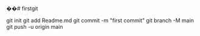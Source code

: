 ��# firstgit

git init
git add Readme.md
git commit -m "first commit"
git branch -M main
git push -u origin main
